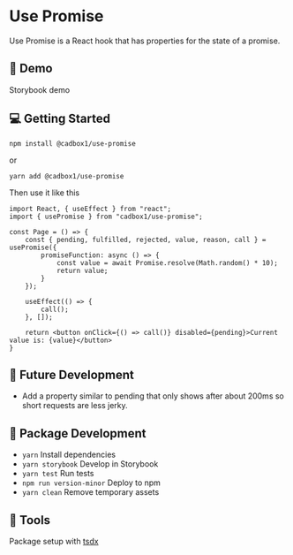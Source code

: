 # Use Promise

Use Promise is a React hook that has properties for the state of a promise.

## 🚀 Demo

Storybook demo


## 💻 Getting Started

```
npm install @cadbox1/use-promise
```

or

```
yarn add @cadbox1/use-promise
```

Then use it like this

```
import React, { useEffect } from "react";
import { usePromise } from "cadbox1/use-promise";

const Page = () => {
    const { pending, fulfilled, rejected, value, reason, call } = usePromise({
        promiseFunction: async () => {
            const value = await Promise.resolve(Math.random() * 10);
            return value;
        }
    });

    useEffect(() => {
        call();
    }, []);

    return <button onClick={() => call()} disabled={pending}>Current value is: {value}</button>
}
```

## 🔮 Future Development

- Add a property similar to pending that only shows after about 200ms so short requests are less jerky.

## 🔨 Package Development

- `yarn`                  Install dependencies
- `yarn storybook`        Develop in Storybook
- `yarn test`             Run tests
- `npm run version-minor` Deploy to npm
- `yarn clean`            Remove temporary assets

## 🔧 Tools
Package setup with [tsdx](https://github.com/formium/tsdx)
